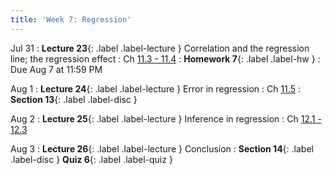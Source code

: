 ```yaml
---
title: 'Week 7: Regression'
---
```


Jul 31
: **Lecture 23**{: .label .label-lecture } Correlation and the regression line; the regression effect
    : Ch [11.3 - 11.4](http://stat88.org/textbook/content/Chapter_11/03_Least_Squares_Linear_Regression.html)
: **Homework 7**{: .label .label-hw }
    : Due Aug 7 at 11:59 PM

Aug 1
: **Lecture 24**{: .label .label-lecture } Error in regression
    : Ch [11.5](http://stat88.org/textbook/content/Chapter_11/05_The_Error_in_Regression.html)
: **Section 13**{: .label .label-disc }


Aug 2
: **Lecture 25**{: .label .label-lecture } Inference in regression
    : Ch [12.1 - 12.3](http://stat88.org/textbook/content/Chapter_12/00_Inference_in_Regression.html)

Aug 3
: **Lecture 26**{: .label .label-lecture } Conclusion
: **Section 14**{: .label .label-disc } **Quiz 6**{: .label .label-quiz }
